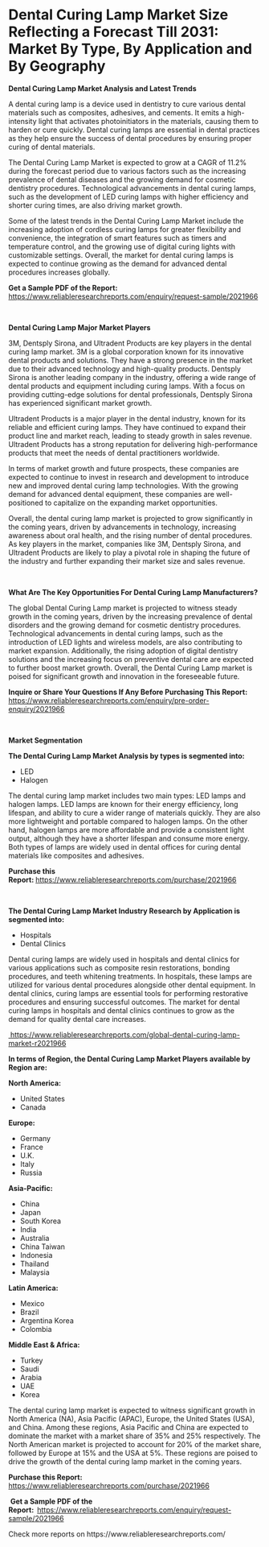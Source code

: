 <p><h1>Dental Curing Lamp Market Size Reflecting a Forecast Till 2031: Market By Type, By Application and By Geography</h1></p><p><strong>Dental Curing Lamp Market Analysis and Latest Trends</strong></p>
<p><p>A dental curing lamp is a device used in dentistry to cure various dental materials such as composites, adhesives, and cements. It emits a high-intensity light that activates photoinitiators in the materials, causing them to harden or cure quickly. Dental curing lamps are essential in dental practices as they help ensure the success of dental procedures by ensuring proper curing of dental materials.</p><p>The Dental Curing Lamp Market is expected to grow at a CAGR of 11.2% during the forecast period due to various factors such as the increasing prevalence of dental diseases and the growing demand for cosmetic dentistry procedures. Technological advancements in dental curing lamps, such as the development of LED curing lamps with higher efficiency and shorter curing times, are also driving market growth.</p><p>Some of the latest trends in the Dental Curing Lamp Market include the increasing adoption of cordless curing lamps for greater flexibility and convenience, the integration of smart features such as timers and temperature control, and the growing use of digital curing lights with customizable settings. Overall, the market for dental curing lamps is expected to continue growing as the demand for advanced dental procedures increases globally.</p></p>
<p><strong>Get a Sample PDF of the Report:&nbsp;</strong> <a href="https://www.reliableresearchreports.com/enquiry/request-sample/2021966">https://www.reliableresearchreports.com/enquiry/request-sample/2021966</a></p>
<p>&nbsp;</p>
<p><strong>Dental Curing Lamp Major Market Players</strong></p>
<p><p>3M, Dentsply Sirona, and Ultradent Products are key players in the dental curing lamp market. 3M is a global corporation known for its innovative dental products and solutions. They have a strong presence in the market due to their advanced technology and high-quality products. Dentsply Sirona is another leading company in the industry, offering a wide range of dental products and equipment including curing lamps. With a focus on providing cutting-edge solutions for dental professionals, Dentsply Sirona has experienced significant market growth.</p><p>Ultradent Products is a major player in the dental industry, known for its reliable and efficient curing lamps. They have continued to expand their product line and market reach, leading to steady growth in sales revenue. Ultradent Products has a strong reputation for delivering high-performance products that meet the needs of dental practitioners worldwide.</p><p>In terms of market growth and future prospects, these companies are expected to continue to invest in research and development to introduce new and improved dental curing lamp technologies. With the growing demand for advanced dental equipment, these companies are well-positioned to capitalize on the expanding market opportunities.</p><p>Overall, the dental curing lamp market is projected to grow significantly in the coming years, driven by advancements in technology, increasing awareness about oral health, and the rising number of dental procedures. As key players in the market, companies like 3M, Dentsply Sirona, and Ultradent Products are likely to play a pivotal role in shaping the future of the industry and further expanding their market size and sales revenue.</p></p>
<p>&nbsp;</p>
<p><strong>What Are The Key Opportunities For Dental Curing Lamp Manufacturers?</strong></p>
<p><p>The global Dental Curing Lamp market is projected to witness steady growth in the coming years, driven by the increasing prevalence of dental disorders and the growing demand for cosmetic dentistry procedures. Technological advancements in dental curing lamps, such as the introduction of LED lights and wireless models, are also contributing to market expansion. Additionally, the rising adoption of digital dentistry solutions and the increasing focus on preventive dental care are expected to further boost market growth. Overall, the Dental Curing Lamp market is poised for significant growth and innovation in the foreseeable future.</p></p>
<p><strong>Inquire or Share Your Questions If Any Before Purchasing This Report:</strong> <a href="https://www.reliableresearchreports.com/enquiry/pre-order-enquiry/2021966">https://www.reliableresearchreports.com/enquiry/pre-order-enquiry/2021966</a></p>
<p>&nbsp;</p>
<p><strong>Market Segmentation</strong></p>
<p><strong>The Dental Curing Lamp Market Analysis by types is segmented into:</strong></p>
<p><ul><li>LED</li><li>Halogen</li></ul></p>
<p><p>The dental curing lamp market includes two main types: LED lamps and halogen lamps. LED lamps are known for their energy efficiency, long lifespan, and ability to cure a wider range of materials quickly. They are also more lightweight and portable compared to halogen lamps. On the other hand, halogen lamps are more affordable and provide a consistent light output, although they have a shorter lifespan and consume more energy. Both types of lamps are widely used in dental offices for curing dental materials like composites and adhesives.</p></p>
<p><strong>Purchase this Report:&nbsp;</strong><a href="https://www.reliableresearchreports.com/purchase/2021966">https://www.reliableresearchreports.com/purchase/2021966</a></p>
<p>&nbsp;</p>
<p><strong>The Dental Curing Lamp Market Industry Research by Application is segmented into:</strong></p>
<p><ul><li>Hospitals</li><li>Dental Clinics</li></ul></p>
<p><p>Dental curing lamps are widely used in hospitals and dental clinics for various applications such as composite resin restorations, bonding procedures, and teeth whitening treatments. In hospitals, these lamps are utilized for various dental procedures alongside other dental equipment. In dental clinics, curing lamps are essential tools for performing restorative procedures and ensuring successful outcomes. The market for dental curing lamps in hospitals and dental clinics continues to grow as the demand for quality dental care increases.</p></p>
<p><a href="https://www.reliableresearchreports.com/global-dental-curing-lamp-market-r2021966">&nbsp;https://www.reliableresearchreports.com/global-dental-curing-lamp-market-r2021966</a></p>
<p><strong>In terms of Region, the Dental Curing Lamp Market Players available by Region are:</strong></p>
<p>
    <p> <strong> North America: </strong>
        <ul>
            <li>United States</li>
            <li>Canada</li>
        </ul>
        </p> 
    <p> <strong> Europe: </strong>
        <ul>
            <li>Germany</li>
            <li>France</li>
            <li>U.K.</li>
            <li>Italy</li>
            <li>Russia</li>
        </ul>
        </p> 
    <p> <strong> Asia-Pacific: </strong>
        <ul>
            <li>China</li>
            <li>Japan</li>
            <li>South Korea</li>
            <li>India</li>
            <li>Australia</li>
            <li>China Taiwan</li>
            <li>Indonesia</li>
            <li>Thailand</li>
            <li>Malaysia</li>
        </ul>
        </p> 
    <p> <strong> Latin America: </strong>
        <ul>
            <li>Mexico</li>
            <li>Brazil</li>
            <li>Argentina Korea</li>
            <li>Colombia</li>
        </ul>
        </p> 
    <p> <strong> Middle East & Africa: </strong>
        <ul>
            <li>Turkey</li>
            <li>Saudi</li>
            <li>Arabia</li>
            <li>UAE</li>
            <li>Korea</li>
        </ul>
    </p>
    </p>
<p><p>The dental curing lamp market is expected to witness significant growth in North America (NA), Asia Pacific (APAC), Europe, the United States (USA), and China. Among these regions, Asia Pacific and China are expected to dominate the market with a market share of 35% and 25% respectively. The North American market is projected to account for 20% of the market share, followed by Europe at 15% and the USA at 5%. These regions are poised to drive the growth of the dental curing lamp market in the coming years.</p></p>
<p><strong>Purchase this Report: </strong><a href="https://www.reliableresearchreports.com/purchase/2021966">https://www.reliableresearchreports.com/purchase/2021966</a></p>
<p>&nbsp;<strong>Get a Sample PDF of the Report:&nbsp;&nbsp;</strong><a href="https://www.reliableresearchreports.com/enquiry/request-sample/2021966">https://www.reliableresearchreports.com/enquiry/request-sample/2021966</a></p>
<p><strong></strong></p>
<p>Check more reports on https://www.reliableresearchreports.com/</p>
